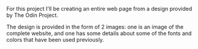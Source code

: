 For this project I'll be creating an entire web page from a design provided by The Odin Project.

The design is provided in the form of 2 images: one is an image of the complete website, and one has some details about some of the fonts and colors that have been used previously.